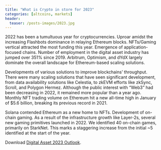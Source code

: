 ```yaml
---
title: "What is Crypto in store for 2023"
categories: [altcoins, markets]
header:
  teaser: /posts-images/2023.jpg
---
```


2022 has been a tumultuous year for cryptocurrencies. Uproar amidst the increasing Flashbots dominance in relaying Ethereum blocks. NFTs/Gaming vertical attracted the most funding this
year. Emergence of application-focused chains. Number of employment in the digital asset industry has jumped over 351% since 2019. Arbitrum, Optimism, and dYdX largely dominate the
overall landscape for Ethereum-based scaling solutions. 

Developments of various solutions to improve blockchains’ throughput. There were many scaling
solutions that have seen significant development, from data availability solutions like Celestia, to zkEVM efforts like zkSync, Scroll, and Polygon Hermez. Although the public interest with “Web3” had been decreasing in 2022, it remained more popular than a year ago. Monthly NFT trading volume on Ethereum hit a new all-time high in January of $5.6 billion, breaking its
previous record in 2021. 

Solana contended Ethereum as a new home to NFTs. Development of on-chain gaming. As a result of the infrastructure growth like Layer-2s, several new gaming primitives launched in 2022. We identified 40 on-chain games, primarily on StarkNet. This marks a staggering increase from the initial ~5 identified at the start of the year.

Download [Digital Asset 2023 Outlook](/posts-images/Digital-Asset-2023-Outlook.pdf).
